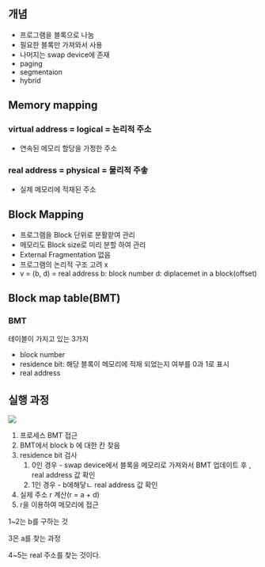 ## 개념

- 프로그램을 블록으로 나눔
- 필요한 블록만 가져와서 사용
- 나머지는 swap device에 존재
- paging
- segmentaion
- hybrid

## Memory mapping

### virtual address = logical = 논리적 주소

- 연속된 메모리 할당을 가정한 주소

### real address = physical = 물리적 주솧

- 실제 메모리에 적재된 주소

## Block Mapping

- 프로그램을 Block 단위로 분활핟여 관리
- 메모리도 Block size로 미리 분할 하여 관리
- External Fragmentation 없음
- 프로그램의 논리적 구조 고려 x
- v = (b, d) = real address
b: block number
d: diplacemet in a block(offset)

## Block map table(BMT)

### BMT

테이블이 가지고 있는 3가지

- block number
- residence bit: 해당 블록이 메모리에 적재 되었는지 여부를 0과 1로 표시
- real address

## 실행 과정

<img src="https://github.com/corrni/sketch-viewer/assets/100929676/030ec9fc-7e40-4a11-a235-fc68e9439370">

1. 프로세스 BMT 접근
2. BMT에서 block b 에 대한 칸 찾음
3. residence bit 검사
    1. 0인 경우 - swap device에서 블록을 메모리로 가져와서 BMT 업데이트 후 , real address 값 확인
    2. 1인 경우 - b에해닿ㄴ real address 값 확인
4. 실제 주소 r 계산(r = a + d)
5. r을 이용하여 메모리에 접근

1~2는 b를 구하는 것

3은 a를 찾는 과정

4~5는 real 주소를 찾는 것이다.